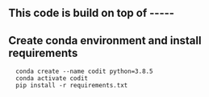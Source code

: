 ## This code is build on top of -----

## Create conda environment and install requirements
      conda create --name codit python=3.8.5
      conda activate codit
      pip install -r requirements.txt

